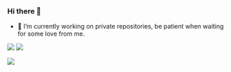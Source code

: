 ### Hi there 👋
- 🔭 I’m currently working on private repositories, be patient when waiting for some love from me.

![](https://github-readme-stats.vercel.app/api?username=AMBULATUR&count_private=true&show_icons=true&theme=cobalt&hide=stars)
![](https://github-readme-stats.vercel.app/api/wakatime?username=AMBULATUR&range=last_7_days&v=3&layout=compact&custom_title=Week%20activity%20[WakaTime])


![](https://page-views.glitch.me/badge?page_id=page.id)

